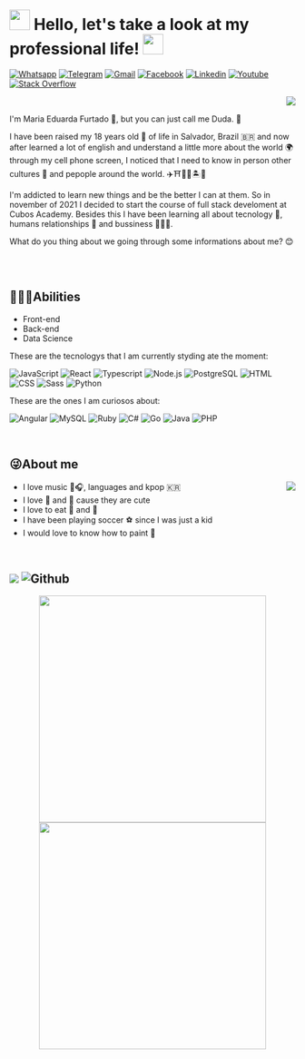 

<h1> <img src="https://www.publicdomainpictures.net/pictures/100000/velka/snake-silhouette.jpg" width="36px">  Hello, let's take a look at my professional life!  <img src="https://www.publicdomainpictures.net/pictures/100000/velka/snake-silhouette.jpg" width="36px"> </h1>

<a href="http://api.whatsapp.com/send?1=pt_BR&phone=5571999516225" target="_blank"><img alt="Whatsapp" src="https://img.shields.io/badge/WhatsApp-25D366?style=for-the-badge&logo=whatsapp&logoColor=white" /></a>  <a href="https://t.me/dudafurtado" target="_blank"><img alt="Telegram" src="https://img.shields.io/badge/Telegram-2CA5E0?style=for-the-badge&logo=telegram&logoColor=white" /></a> <a href="https://mail.google.com/mail/u/duda123hotmail@gmail.com" target="_blank"><img alt="Gmail" src="https://img.shields.io/badge/Gmail-D14836?style=for-the-badge&logo=gmail&logoColor=white" /></a> <a href="https://web.facebook.com/Duda.Furtado.365" target="_blank"><img alt="Facebook" src="https://img.shields.io/badge/Facebook-1877F2?style=for-the-badge&logo=facebook&logoColor=white" /></a>
<a href="https://www.linkedin.com/in/mariaeduardafurtado/" target="_blank"><img alt="Linkedin" src="https://img.shields.io/badge/LinkedIn-0077B5?style=for-the-badge&logo=linkedin&logoColor=white" /></a> <a href="" target="_blank"><img alt="Youtube" src="https://img.shields.io/badge/YouTube-FF0000?style=for-the-badge&logo=youtube&logoColor=white" /></a> <a href="" target="_blank"><img alt="Stack Overflow" src="https://img.shields.io/badge/Stack_Overflow-FE7A16?style=for-the-badge&logo=stack-overflow&logoColor=white" /></a> 

<img align='right' src='https://user-images.githubusercontent.com/87102406/173637477-edb4e1e5-dd99-46e1-8927-093b4bc9e9ca.gif'>

<br>

I'm Maria Eduarda Furtado 🌹, but you can just call me Duda. 🤟

I have been raised my 18 years old 🔞 of life in Salvador, Brazil 🇧🇷 and now after learned a lot of english and understand a little more about the world 🌍 through my cell phone screen, I noticed that I need to know in person other cultures 🎎 and pepople around the world. ✈️⛩️🗽🗼🏝️🏯

I'm addicted to learn new things and be the better I can at them. So in november of 2021 I decided to start the course of full stack develoment at Cubos Academy. Besides this I have been learning all about tecnology 🤖, humans relationships 🧠 and bussiness 👩🏽💸. 

What do you thing about we going through some informations about me? 😊

<br>
<br>

<h2>👩🏽‍🏫Abilities</h2>

-   Front-end 
-   Back-end 
-   Data Science 
  
These are the tecnologys that I am currently styding ate the moment:

<img alt="JavaScript" src="https://img.shields.io/badge/JavaScript-F7DF1E?style=for-the-badge&logo=javascript&logoColor=black" /> <img alt="React" src="https://img.shields.io/badge/React-20232A?style=for-the-badge&logo=react&logoColor=61DAFB" /> <img alt="Typescript" src="https://img.shields.io/badge/TypeScript-007ACC?style=for-the-badge&logo=typescript&logoColor=white" /> <img alt="Node.js" src="https://img.shields.io/badge/Node.js-43853D?style=for-the-badge&logo=node.js&logoColor=white" />  <img alt="PostgreSQL" src="https://img.shields.io/badge/PostgreSQL-316192?style=for-the-badge&logo=postgresql&logoColor=white" /> <img alt="HTML" src="https://img.shields.io/badge/HTML5-E34F26?style=for-the-badge&logo=html5&logoColor=white" /> <img alt="CSS" src="https://img.shields.io/badge/CSS3-1572B6?style=for-the-badge&logo=css3&logoColor=white" /> <img alt="Sass" src="https://img.shields.io/badge/Sass-CC6699?style=for-the-badge&logo=sass&logoColor=white" /> <img alt="Python" src="https://img.shields.io/badge/Python-3776AB?style=for-the-badge&logo=python&logoColor=white" />

These are the ones I am curiosos about:

<img alt="Angular" src="https://img.shields.io/badge/Angular-DD0031?style=for-the-badge&logo=angular&logoColor=white" /> <img alt="MySQL" src="https://img.shields.io/badge/MySQL-00000F?style=for-the-badge&logo=mysql&logoColor=white" /> <img alt="Ruby" src="https://img.shields.io/badge/Ruby-CC342D?style=for-the-badge&logo=ruby&logoColor=white" /> <img alt="C#" src="https://img.shields.io/badge/C%23-239120?style=for-the-badge&logo=c-sharp&logoColor=white" /> <img alt="Go" src="https://img.shields.io/badge/Go-00ADD8?style=for-the-badge&logo=go&logoColor=white" /> <img alt="Java" src="https://img.shields.io/badge/Java-ED8B00?style=for-the-badge&logo=java&logoColor=white" /> <img alt="PHP" src="https://img.shields.io/badge/PHP-777BB4?style=for-the-badge&logo=php&logoColor=white" />

<br>

<h2>😜About me</h2> 

<img align='right' src='https://user-images.githubusercontent.com/87102406/173639875-4e42c12b-b365-468b-b8d4-7439d9a34d59.gif'>

-   I love music 🎵🎧, languages and kpop 🇰🇷
-   I love 🐘 and 🐨 cause they are cute
-   I love to eat 🍣 and 🍟
-   I have been playing soccer ⚽ since I was just a kid
-   I would love to know how to paint 🎨
  
<br>

<h2> <img src='https://user-images.githubusercontent.com/87102406/173659424-b0c24d6f-4ae1-497d-a8f0-c62d8647c352.gif' > <img alt="Github" src="https://img.shields.io/badge/GitHub-100000?style=for-the-badge&logo=github&logoColor=white" /> </h2>

<div align="center">
  <a href="https://github.com/dudafurtado">
  <img width="400" src="https://github-readme-stats.vercel.app/api?username=dudafurtado&show_icons=true&theme=vision-friendly-dark&hide_border=true&include_all_commits=true&count_private=true"/>
  <img width="400" src="https://github-readme-stats.vercel.app/api/top-langs/?username=dudafurtado&layout=compact&langs_count=7&theme=vision-friendly-dark&hide_border=true"/>
</div>
